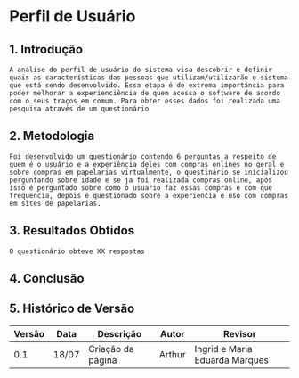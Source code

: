 # Perfil de Usuário

## 1. Introdução

    A análise do perfil de usuário do sistema visa descobrir e definir quais as características das pessoas que utilizam/utilizarão o sistema que está sendo desenvolvido. Essa etapa é de extrema importância para poder melhorar a experienciência de quem acessa o software de acordo com o seus traços em comum. Para obter esses dados foi realizada uma pesquisa através de um questionário

## 2. Metodologia

    Foi desenvolvido um questionário contendo 6 perguntas a respeito de quem é o usuário e a experiência deles com compras onlines no geral e sobre compras em papelarias virtualmente, o questinário se inicializou perguntando sobre idade e se ja foi realizada compras online, após isso é perguntado sobre como o usuario faz essas compras e com que frequencia, depois é questionado sobre a experiencia e uso com compras em sites de papelarias.

## 3. Resultados Obtidos

    O questionário obteve XX respostas

## 4. Conclusão

## 5. Histórico de Versão

| Versão    | Data | Descrição                 | Autor         | Revisor                        |
|-----------|------|---------------------------|---------------|--------------------------------|
| 0.1       |18/07 | Criação da página         | Arthur        | Ingrid e Maria Eduarda Marques |